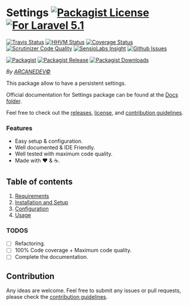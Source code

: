 # Settings [![Packagist License][badge_license]](LICENSE.md) [![For Laravel 5.1][badge_laravel]](https://github.com/ARCANESOFT/Settings#settings)

[![Travis Status][badge_build]](https://travis-ci.org/ARCANESOFT/Settings)
[![HHVM Status][badge_hhvm]](http://hhvm.h4cc.de/package/arcanesoft/settings)
[![Coverage Status][badge_coverage]](https://scrutinizer-ci.com/g/ARCANESOFT/Settings/?branch=master)
[![Scrutinizer Code Quality][badge_quality]](https://scrutinizer-ci.com/g/ARCANESOFT/Settings/?branch=master)
[![SensioLabs Insight][badge_insight]](https://insight.sensiolabs.com/projects/6f7245df-02d1-4a72-b6c9-a6b87d875275)
[![Github Issues][badge_issues]](https://github.com/ARCANESOFT/Settings/issues)

[![Packagist][badge_package]](https://packagist.org/packages/arcanesoft/settings)
[![Packagist Release][badge_release]](https://packagist.org/packages/arcanesoft/settings)
[![Packagist Downloads][badge_downloads]](https://packagist.org/packages/arcanesoft/settings)

[badge_license]:   http://img.shields.io/packagist/l/arcanesoft/settings.svg?style=flat-square
[badge_laravel]:   https://img.shields.io/badge/For-ARCANESOFT%20CMS-orange.svg?style=flat-square

[badge_build]:     http://img.shields.io/travis/ARCANESOFT/Settings.svg?style=flat-square
[badge_hhvm]:      https://img.shields.io/hhvm/arcanesoft/settings.svg?style=flat-square
[badge_coverage]:  https://img.shields.io/scrutinizer/coverage/g/ARCANESOFT/Settings.svg?style=flat-square
[badge_quality]:   https://img.shields.io/scrutinizer/g/ARCANESOFT/Settings.svg?style=flat-square
[badge_insight]:   https://img.shields.io/sensiolabs/i/6f7245df-02d1-4a72-b6c9-a6b87d875275.svg?style=flat-square
[badge_issues]:    http://img.shields.io/github/issues/ARCANESOFT/Settings.svg?style=flat-square

[badge_package]:   https://img.shields.io/badge/package-arcanesoft/settings-blue.svg?style=flat-square
[badge_release]:   https://img.shields.io/packagist/v/arcanesoft/settings.svg?style=flat-square
[badge_downloads]: https://img.shields.io/packagist/dt/arcanesoft/settings.svg?style=flat-square

*By [ARCANEDEV&copy;](http://www.arcanedev.net/)*

This package allow to have a persistent settings.

Official documentation for Settings package can be found at the [Docs folder](_docs).

Feel free to check out the [releases](https://github.com/ARCANESOFT/Settings/releases), [license](LICENSE.md), and [contribution guidelines](CONTRIBUTING.md).

### Features

  * Easy setup & configuration.
  * Well documented &amp; IDE Friendly.
  * Well tested with maximum code quality.
  * Made with :heart: &amp; :coffee:.

## Table of contents

  1. [Requirements](_docs/1-Requirements.md)
  2. [Installation and Setup](_docs/2-Installation-and-Setup.md)
  3. [Configuration](_docs/3-Configuration.md)
  4. [Usage](_docs/4-Usage.md)

### TODOS

  - [ ] Refactoring.
  - [ ] 100% Code coverage + Maximum code quality.
  - [ ] Complete the documentation.

## Contribution

Any ideas are welcome. Feel free to submit any issues or pull requests, please check the [contribution guidelines](CONTRIBUTING.md).
